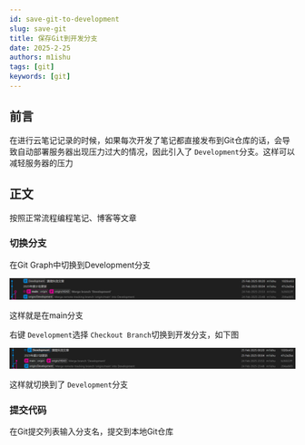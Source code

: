 ```yaml
---
id: save-git-to-development
slug: save-git
title: 保存Git到开发分支
date: 2025-2-25
authors: m1ishu
tags: [git]
keywords: [git]
---
```

<!-- truncate -->

## 前言

在进行云笔记记录的时候，如果每次开发了笔记都直接发布到Git仓库的话，会导致自动部署服务器出现压力过大的情况，因此引入了 `Development`分支。这样可以减轻服务器的压力

## 正文

按照正常流程编程笔记、博客等文章

### 切换分支

在Git Graph中切换到Development分支

![1740414051618](image/保存Git到开发分支/1740414051618.png)

这样就是在main分支

右键 `Development`选择 `Checkout Branch`切换到开发分支，如下图

![1740414138687](image/保存Git到开发分支/1740414138687.png)

这样就切换到了 `Development`分支

### 提交代码

在Git提交列表输入分支名，提交到本地Git仓库
